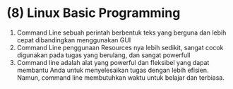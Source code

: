 # (8) Linux Basic Programming

1. Command Line sebuah perintah berbentuk teks yang berguna dan lebih cepat dibandingkan menggunakan GUI
2. Command Line penggunaan Resources nya lebih sedikit, sangat cocok digunakan pada tugas yang berulang, dan sangat powerfull
3. Command line adalah alat yang powerful dan fleksibel yang dapat membantu Anda untuk menyelesaikan tugas dengan lebih efisien. Namun, command line membutuhkan waktu untuk belajar dan terbiasa.